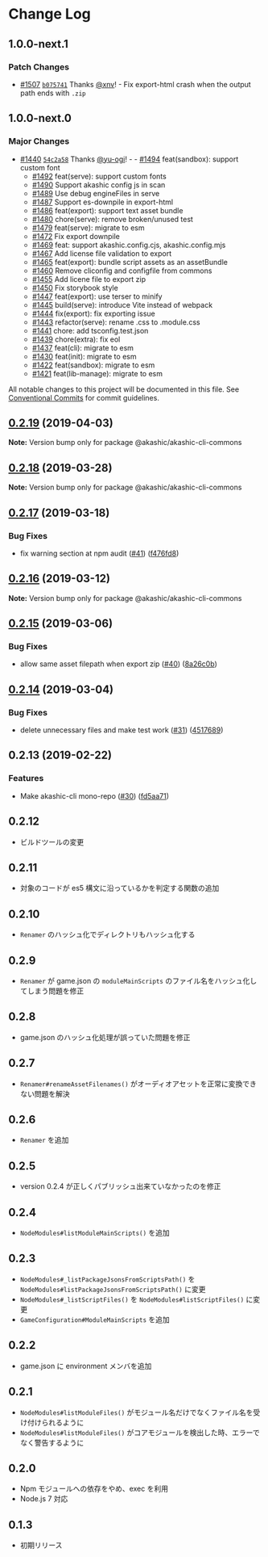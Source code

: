 # Change Log

## 1.0.0-next.1

### Patch Changes

- [#1507](https://github.com/akashic-games/akashic-cli/pull/1507) [`b075741`](https://github.com/akashic-games/akashic-cli/commit/b0757417b225982dbde05b44d260f66f59574873) Thanks [@xnv](https://github.com/xnv)! - Fix export-html crash when the output path ends with `.zip`

## 1.0.0-next.0

### Major Changes

- [#1440](https://github.com/akashic-games/akashic-cli/pull/1440) [`54c2a58`](https://github.com/akashic-games/akashic-cli/commit/54c2a5836194fc7f74a2c2ef869ccfa47a044765) Thanks [@yu-ogi](https://github.com/yu-ogi)! - - [#1494](https://github.com/akashic-games/akashic-cli/pull/1494) feat(sandbox): support custom font
  - [#1492](https://github.com/akashic-games/akashic-cli/pull/1492) feat(serve): support custom fonts
  - [#1490](https://github.com/akashic-games/akashic-cli/pull/1490) Support akashic config js in scan
  - [#1489](https://github.com/akashic-games/akashic-cli/pull/1489) Use debug engineFiles in serve
  - [#1487](https://github.com/akashic-games/akashic-cli/pull/1487) Support es-downpile in export-html
  - [#1486](https://github.com/akashic-games/akashic-cli/pull/1486) feat(export): support text asset bundle
  - [#1480](https://github.com/akashic-games/akashic-cli/pull/1480) chore(serve): remove broken/unused test
  - [#1479](https://github.com/akashic-games/akashic-cli/pull/1479) feat(serve): migrate to esm
  - [#1472](https://github.com/akashic-games/akashic-cli/pull/1472) Fix export downpile
  - [#1469](https://github.com/akashic-games/akashic-cli/pull/1469) feat: support akashic.config.cjs, akashic.config.mjs
  - [#1467](https://github.com/akashic-games/akashic-cli/pull/1467) Add license file validation to export
  - [#1465](https://github.com/akashic-games/akashic-cli/pull/1465) feat(export): bundle script assets as an assetBundle
  - [#1460](https://github.com/akashic-games/akashic-cli/pull/1460) Remove cliconfig and configfile from commons
  - [#1455](https://github.com/akashic-games/akashic-cli/pull/1455) Add licene file to export zip
  - [#1450](https://github.com/akashic-games/akashic-cli/pull/1450) Fix storybook style
  - [#1447](https://github.com/akashic-games/akashic-cli/pull/1447) feat(export): use terser to minify
  - [#1445](https://github.com/akashic-games/akashic-cli/pull/1445) build(serve): introduce Vite instead of webpack
  - [#1444](https://github.com/akashic-games/akashic-cli/pull/1444) fix(export): fix exporting issue
  - [#1443](https://github.com/akashic-games/akashic-cli/pull/1443) refactor(serve): rename .css to .module.css
  - [#1441](https://github.com/akashic-games/akashic-cli/pull/1441) chore: add tsconfig.test.json
  - [#1439](https://github.com/akashic-games/akashic-cli/pull/1439) chore(extra): fix eol
  - [#1437](https://github.com/akashic-games/akashic-cli/pull/1437) feat(cli): migrate to esm
  - [#1430](https://github.com/akashic-games/akashic-cli/pull/1430) feat(init): migrate to esm
  - [#1422](https://github.com/akashic-games/akashic-cli/pull/1422) feat(sandbox): migrate to esm
  - [#1421](https://github.com/akashic-games/akashic-cli/pull/1421) feat(lib-manage): migrate to esm

All notable changes to this project will be documented in this file.
See [Conventional Commits](https://conventionalcommits.org) for commit guidelines.

## [0.2.19](https://github-com-akashic-cli/akashic-games/akashic-cli/compare/@akashic/akashic-cli-commons@0.2.18...@akashic/akashic-cli-commons@0.2.19) (2019-04-03)

**Note:** Version bump only for package @akashic/akashic-cli-commons

## [0.2.18](https://github-com-akashic-cli/akashic-games/akashic-cli/compare/@akashic/akashic-cli-commons@0.2.17...@akashic/akashic-cli-commons@0.2.18) (2019-03-28)

**Note:** Version bump only for package @akashic/akashic-cli-commons

## [0.2.17](https://github-com-akashic-cli/akashic-games/akashic-cli/compare/@akashic/akashic-cli-commons@0.2.16...@akashic/akashic-cli-commons@0.2.17) (2019-03-18)

### Bug Fixes

- fix warning section at npm audit ([#41](https://github-com-akashic-cli/akashic-games/akashic-cli/issues/41)) ([f476fd8](https://github-com-akashic-cli/akashic-games/akashic-cli/commit/f476fd8))

## [0.2.16](https://github-com-akashic-cli/akashic-games/akashic-cli/compare/@akashic/akashic-cli-commons@0.2.15...@akashic/akashic-cli-commons@0.2.16) (2019-03-12)

**Note:** Version bump only for package @akashic/akashic-cli-commons

## [0.2.15](https://github-com-akashic-cli/akashic-games/akashic-cli/compare/@akashic/akashic-cli-commons@0.2.14...@akashic/akashic-cli-commons@0.2.15) (2019-03-06)

### Bug Fixes

- allow same asset filepath when export zip ([#40](https://github-com-akashic-cli/akashic-games/akashic-cli/issues/40)) ([8a26c0b](https://github-com-akashic-cli/akashic-games/akashic-cli/commit/8a26c0b))

## [0.2.14](https://github-com-akashic-cli/akashic-games/akashic-cli/compare/@akashic/akashic-cli-commons@0.2.13...@akashic/akashic-cli-commons@0.2.14) (2019-03-04)

### Bug Fixes

- delete unnecessary files and make test work ([#31](https://github-com-akashic-cli/akashic-games/akashic-cli/issues/31)) ([4517689](https://github-com-akashic-cli/akashic-games/akashic-cli/commit/4517689))

## 0.2.13 (2019-02-22)

### Features

- Make akashic-cli mono-repo ([#30](https://github-com-akashic-cli/akashic-games/akashic-cli/issues/30)) ([fd5aa71](https://github-com-akashic-cli/akashic-games/akashic-cli/commit/fd5aa71))

## 0.2.12

- ビルドツールの変更

## 0.2.11

- 対象のコードが es5 構文に沿っているかを判定する関数の追加

## 0.2.10

- `Renamer` のハッシュ化でディレクトリもハッシュ化する

## 0.2.9

- `Renamer` が game.json の `moduleMainScripts` のファイル名をハッシュ化してしまう問題を修正

## 0.2.8

- game.json のハッシュ化処理が誤っていた問題を修正

## 0.2.7

- `Renamer#renameAssetFilenames()` がオーディオアセットを正常に変換できない問題を解決

## 0.2.6

- `Renamer` を追加

## 0.2.5

- version 0.2.4 が正しくパブリッシュ出来ていなかったのを修正

## 0.2.4

- `NodeModules#listModuleMainScripts()` を追加

## 0.2.3

- `NodeModules#_listPackageJsonsFromScriptsPath()` を `NodeModules#listPackageJsonsFromScriptsPath()` に変更
- `NodeModules#_listScriptFiles()` を `NodeModules#listScriptFiles()` に変更
- `GameConfiguration#ModuleMainScripts` を追加

## 0.2.2

- game.json に environment メンバを追加

## 0.2.1

- `NodeModules#listModuleFiles()` がモジュール名だけでなくファイル名を受け付けられるように
- `NodeModules#listModuleFiles()` がコアモジュールを検出した時、エラーでなく警告するように

## 0.2.0

- Npm モジュールへの依存をやめ、exec を利用
- Node.js 7 対応

## 0.1.3

- 初期リリース
